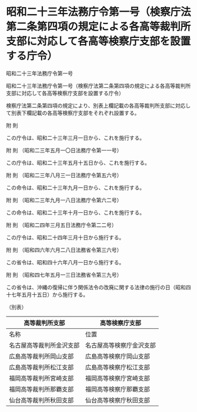 # 昭和二十三年法務庁令第一号（検察庁法第二条第四項の規定による各高等裁判所支部に対応して各高等検察庁支部を設置する庁令）

昭和二十三年法務庁令第一号

昭和二十三年法務庁令第一号（検察庁法第二条第四項の規定による各高等裁判所支部に対応して各高等検察庁支部を設置する庁令）

検察庁法第二条第四項の規定により、別表上欄記載の各高等裁判所支部に対応して別表下欄記載の各高等検察庁支部をそれぞれ設置する。

附 則

この庁令は、昭和二十三年三月一日から、これを施行する。

附 則 （昭和二三年五月一〇日法務庁令第一一号）

この庁令は、昭和二十三年五月十五日から、これを施行する。

附 則 （昭和二三年八月三一日法務庁令第五六号）

この命令は、昭和二十三年九月一日から、これを施行する。

附 則 （昭和二三年九月一八日法務庁令第六二号）

この命令は、昭和二十三年十月一日から、これを施行する。

附 則 （昭和二四年三月五日法務庁令第二二号）

この庁令は、昭和二十四年三月十日から施行する。

附 則 （昭和四六年六月二八日法務省令第三六号）

この省令は、昭和四十六年八月一日から施行する。

附 則 （昭和四七年五月一三日法務省令第三九号）

この省令は、沖縄の復帰に伴う関係法令の改廃に関する法律の施行の日（昭和四十七年五月十五日）から施行する。

（別表）

高等裁判所支部 | 高等検察庁支部  
---|---  
名称 | 位置  
名古屋高等裁判所金沢支部 | 名古屋高等検察庁金沢支部 | 金沢市  
広島高等裁判所岡山支部 | 広島高等検察庁岡山支部 | 岡山市  
広島高等裁判所松江支部 | 広島高等検察庁松江支部 | 松江市  
福岡高等裁判所宮崎支部 | 福岡高等検察庁宮崎支部 | 宮崎市  
福岡高等裁判所那覇支部 | 福岡高等検察庁那覇支部 | 那覇市  
仙台高等裁判所秋田支部 | 仙台高等検察庁秋田支部 | 秋田市
